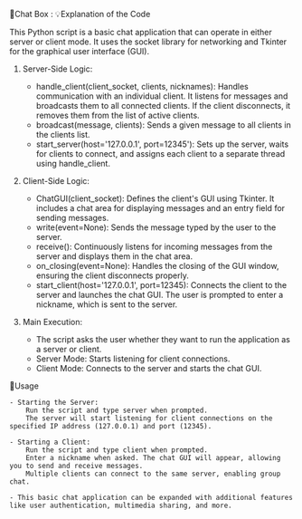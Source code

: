 📍Chat Box :
💡Explanation of the Code

This Python script is a basic chat application that can operate in either server or client mode. It uses the socket library for networking and Tkinter for the graphical user interface (GUI).
1. Server-Side Logic:

    - handle_client(client_socket, clients, nicknames): Handles communication with an individual client. It listens for messages and broadcasts them to all connected clients. If the client disconnects, it removes them from the list of active clients.
    - broadcast(message, clients): Sends a given message to all clients in the clients list.
    - start_server(host='127.0.0.1', port=12345'): Sets up the server, waits for clients to connect, and assigns each client to a separate thread using handle_client.

2. Client-Side Logic:

    - ChatGUI(client_socket): Defines the client's GUI using Tkinter. It includes a chat area for displaying messages and an entry field for sending messages.
    - write(event=None): Sends the message typed by the user to the server.
    - receive(): Continuously listens for incoming messages from the server and displays them in the chat area.
    - on_closing(event=None): Handles the closing of the GUI window, ensuring the client disconnects properly.
    - start_client(host='127.0.0.1', port=12345): Connects the client to the server and launches the chat GUI. The user is prompted to enter a nickname, which is sent to the server.

3. Main Execution:

    - The script asks the user whether they want to run the application as a server or client.
    - Server Mode: Starts listening for client connections.
    - Client Mode: Connects to the server and starts the chat GUI.

🚀Usage

    - Starting the Server:
        Run the script and type server when prompted.
        The server will start listening for client connections on the specified IP address (127.0.0.1) and port (12345).

    - Starting a Client:
        Run the script and type client when prompted.
        Enter a nickname when asked. The chat GUI will appear, allowing you to send and receive messages.
        Multiple clients can connect to the same server, enabling group chat.

    - This basic chat application can be expanded with additional features like user authentication, multimedia sharing, and more.
